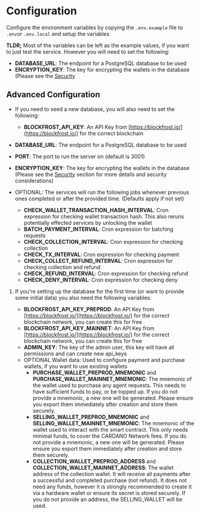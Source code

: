# Configuration

Configure the environment variables by copying the `.env.example` file to `.env`or `.env.local` and setup the
variables

**TLDR;** Most of the variables can be left as the example values, if you want to just test the service. However you will need to set the following:

- **DATABASE_URL**: The endpoint for a PostgreSQL database to be used
- **ENCRYPTION_KEY**: The key for encrypting the wallets in the database (Please see the [Security](#security)

## Advanced Configuration

- If you need to seed a new database, you will also need to set the following:

  - **BLOCKFROST_API_KEY**: An API Key from [https://blockfrost.io/](https://blockfrost.io/) for the correct blockchain

- **DATABASE_URL**: The endpoint for a PostgreSQL database to be used
- **PORT**: The port to run the server on (default is 3001)
- **ENCRYPTION_KEY**: The key for encrypting the wallets in the database (Please see the [Security](#security)
  section for more details and security considerations)
- OPTIONAL: The services will run the following jobs whenever previous ones completed or after the provided
  time. (Defaults apply if not set)
  - **CHECK_WALLET_TRANSACTION_HASH_INTERVAL**: Cron expression for checking wallet transaction hash. This also
    reruns potentially effected services by unlocking the wallet
  - **BATCH_PAYMENT_INTERVAL**: Cron expression for batching requests
  - **CHECK_COLLECTION_INTERVAL**: Cron expression for checking collection
  - **CHECK_TX_INTERVAL**: Cron expression for checking payment
  - **CHECK_COLLECT_REFUND_INTERVAL**: Cron expression for checking collection and refund
  - **CHECK_REFUND_INTERVAL**: Cron expression for checking refund
  - **CHECK_DENY_INTERVAL**: Cron expression for checking deny

1. If you're setting up the database for the first time (or want to provide some initial data) you also need the
   following variables:

   - **BLOCKFROST_API_KEY_PREPROD**: An API Key from [https://blockfrost.io/](https://blockfrost.io/) for the correct blockchain
     network, you can create this for free
   - **BLOCKFROST_API_KEY_MAINNET**: An API Key from [https://blockfrost.io/](https://blockfrost.io/) for the correct blockchain
     network, you can create this for free
   - **ADMIN_KEY**: The key of the admin user, this key will have all permissions and can create new api_keys
   - OPTIONAL Wallet data: Used to configure payment and purchase wallets, if you want to use existing wallets
     - **PURCHASE_WALLET_PREPROD_MNEMONIC** and **PURCHASE_WALLET_MAINNET_MNEMONIC**: The mnemonic of the wallet used to purchase any agent requests. This needs to have
       sufficient funds to pay, or be topped up. If you do not provide a mnemonic, a new one will be generated. Please
       ensure you export them immediately after creation and store them securely.
     - **SELLING_WALLET_PREPROD_MNEMONIC** and **SELLING_WALLET_MAINNET_MNEMONIC**: The mnemonic of the wallet used to interact with the smart contract. This only needs
       minimal funds, to cover the CARDANO Network fees. If you do not provide a mnemonic, a new one will be
       generated. Please ensure you export them immediately after creation and store them securely.
     - **COLLECTION_WALLET_PREPROD_ADDRESS** and **COLLECTION_WALLET_MAINNET_ADDRESS**: The wallet address of the collection wallet. It will receive all payments after
       a successful and completed purchase (not refund). It does not need any funds, however it is strongly recommended
       to create it via a hardware wallet or ensure its secret is stored securely. If you do not provide an address,
       the SELLING_WALLET will be used.

